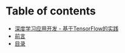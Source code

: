 # Table of contents

* [深度学习应用开发 - 基于TensorFlow的实践](README.md)
* [前言](qian-yan.md)
* [目录](mu-lu.md)

